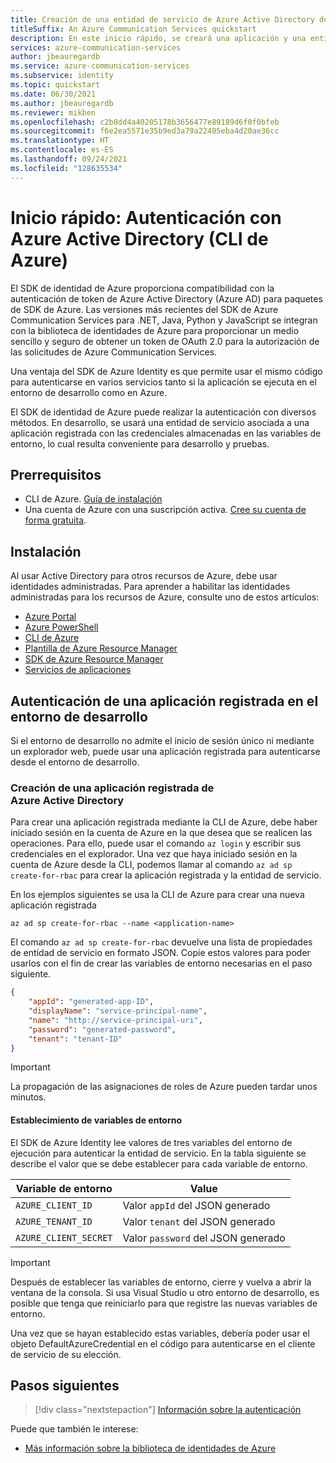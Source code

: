```yaml
---
title: Creación de una entidad de servicio de Azure Active Directory desde la CLI de Azure
titleSuffix: An Azure Communication Services quickstart
description: En este inicio rápido, se creará una aplicación y una entidad de servicio para realizar la autenticación con Azure Communication Services.
services: azure-communication-services
author: jbeauregardb
ms.service: azure-communication-services
ms.subservice: identity
ms.topic: quickstart
ms.date: 06/30/2021
ms.author: jbeauregardb
ms.reviewer: mikben
ms.openlocfilehash: c2b8dd4a40205178b3656477e89189d6f0f0bfeb
ms.sourcegitcommit: f6e2ea5571e35b9ed3a79a22485eba4d20ae36cc
ms.translationtype: HT
ms.contentlocale: es-ES
ms.lasthandoff: 09/24/2021
ms.locfileid: "128635534"
---
```

# <a name="quickstart-authenticate-using-azure-active-directory-azure-cli"></a>Inicio rápido: Autenticación con Azure Active Directory (CLI de Azure)

El SDK de identidad de Azure proporciona compatibilidad con la autenticación de token de Azure Active Directory (Azure AD) para paquetes de SDK de Azure. Las versiones más recientes del SDK de Azure Communication Services para .NET, Java, Python y JavaScript se integran con la biblioteca de identidades de Azure para proporcionar un medio sencillo y seguro de obtener un token de OAuth 2.0 para la autorización de las solicitudes de Azure Communication Services.

Una ventaja del SDK de Azure Identity es que permite usar el mismo código para autenticarse en varios servicios tanto si la aplicación se ejecuta en el entorno de desarrollo como en Azure. 

El SDK de identidad de Azure puede realizar la autenticación con diversos métodos. En desarrollo, se usará una entidad de servicio asociada a una aplicación registrada con las credenciales almacenadas en las variables de entorno, lo cual resulta conveniente para desarrollo y pruebas.

## <a name="prerequisites"></a>Prerrequisitos

 - CLI de Azure. [Guía de instalación](/cli/azure/install-azure-cli)
 - Una cuenta de Azure con una suscripción activa. [Cree su cuenta de forma gratuita](https://azure.microsoft.com/free).

## <a name="setting-up"></a>Instalación

Al usar Active Directory para otros recursos de Azure, debe usar identidades administradas. Para aprender a habilitar las identidades administradas para los recursos de Azure, consulte uno de estos artículos:

- [Azure Portal](../../../active-directory/managed-identities-azure-resources/qs-configure-portal-windows-vm.md)
- [Azure PowerShell](../../../active-directory/managed-identities-azure-resources/qs-configure-powershell-windows-vm.md)
- [CLI de Azure](../../../active-directory/managed-identities-azure-resources/qs-configure-cli-windows-vm.md)
- [Plantilla de Azure Resource Manager](../../../active-directory/managed-identities-azure-resources/qs-configure-template-windows-vm.md)
- [SDK de Azure Resource Manager](../../../active-directory/managed-identities-azure-resources/qs-configure-sdk-windows-vm.md)
- [Servicios de aplicaciones](../../../app-service/overview-managed-identity.md)

## <a name="authenticate-a-registered-application-in-the-development-environment"></a>Autenticación de una aplicación registrada en el entorno de desarrollo

Si el entorno de desarrollo no admite el inicio de sesión único ni mediante un explorador web, puede usar una aplicación registrada para autenticarse desde el entorno de desarrollo.

### <a name="creating-an-azure-active-directory-registered-application"></a>Creación de una aplicación registrada de Azure Active Directory

Para crear una aplicación registrada mediante la CLI de Azure, debe haber iniciado sesión en la cuenta de Azure en la que desea que se realicen las operaciones. Para ello, puede usar el comando `az login` y escribir sus credenciales en el explorador. Una vez que haya iniciado sesión en la cuenta de Azure desde la CLI, podemos llamar al comando `az ad sp create-for-rbac` para crear la aplicación registrada y la entidad de servicio.

En los ejemplos siguientes se usa la CLI de Azure para crear una nueva aplicación registrada

```azurecli
az ad sp create-for-rbac --name <application-name> 
```

El comando `az ad sp create-for-rbac` devuelve una lista de propiedades de entidad de servicio en formato JSON. Copie estos valores para poder usarlos con el fin de crear las variables de entorno necesarias en el paso siguiente.

```json
{
    "appId": "generated-app-ID",
    "displayName": "service-principal-name",
    "name": "http://service-principal-uri",
    "password": "generated-password",
    "tenant": "tenant-ID"
}
```
> [!IMPORTANT]
> La propagación de las asignaciones de roles de Azure pueden tardar unos minutos.

#### <a name="set-environment-variables"></a>Establecimiento de variables de entorno

El SDK de Azure Identity lee valores de tres variables del entorno de ejecución para autenticar la entidad de servicio. En la tabla siguiente se describe el valor que se debe establecer para cada variable de entorno.

| Variable de entorno  | Value                                    |
| --------------------- | ---------------------------------------- |
| `AZURE_CLIENT_ID`     | Valor `appId` del JSON generado    |
| `AZURE_TENANT_ID`     | Valor `tenant` del JSON generado   |
| `AZURE_CLIENT_SECRET` | Valor `password` del JSON generado |

> [!IMPORTANT]
> Después de establecer las variables de entorno, cierre y vuelva a abrir la ventana de la consola. Si usa Visual Studio u otro entorno de desarrollo, es posible que tenga que reiniciarlo para que registre las nuevas variables de entorno.

Una vez que se hayan establecido estas variables, debería poder usar el objeto DefaultAzureCredential en el código para autenticarse en el cliente de servicio de su elección.

## <a name="next-steps"></a>Pasos siguientes

> [!div class="nextstepaction"]
> [Información sobre la autenticación](../../concepts/authentication.md)

Puede que también le interese:

- [Más información sobre la biblioteca de identidades de Azure](/dotnet/api/overview/azure/identity-readme)
